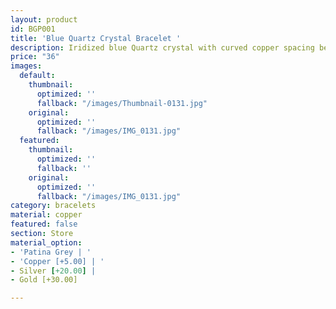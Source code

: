 ```yaml
---
layout: product
id: BGP001
title: 'Blue Quartz Crystal Bracelet '
description: Iridized blue Quartz crystal with curved copper spacing beads.
price: "36"
images:
  default:
    thumbnail:
      optimized: ''
      fallback: "/images/Thumbnail-0131.jpg"
    original:
      optimized: ''
      fallback: "/images/IMG_0131.jpg"
  featured:
    thumbnail:
      optimized: ''
      fallback: ''
    original:
      optimized: ''
      fallback: "/images/IMG_0131.jpg"
category: bracelets
material: copper
featured: false
section: Store
material_option:
- 'Patina Grey | '
- 'Copper [+5.00] | '
- Silver [+20.00] |
- Gold [+30.00]

---
```


